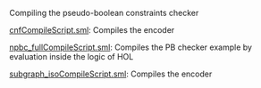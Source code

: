 Compiling the pseudo-boolean constraints checker

[cnfCompileScript.sml](cnfCompileScript.sml):
Compiles the encoder

[npbc_fullCompileScript.sml](npbc_fullCompileScript.sml):
Compiles the PB checker example by evaluation inside the logic of HOL

[subgraph_isoCompileScript.sml](subgraph_isoCompileScript.sml):
Compiles the encoder
